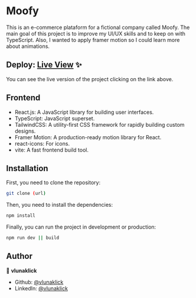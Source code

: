 # Moofy

This is an e-commerce plataform for a fictional company called Moofy. The main goal of this project is to improve my UI/UX skills and to keep on with TypeScript. Also, I wanted to apply framer motion so I could learn more about animations.

## Deploy: [Live View](moofy-commerce.vercel.app) ✨

You can see the live version of the project clicking on the link above.

## Frontend

- React.js: A JavaScript library for building user interfaces.
- TypeScript: JavaScript superset.
- TailwindCSS: A utility-first CSS framework for rapidly building custom designs.
- Framer Motion: A production-ready motion library for React.
- react-icons: For icons.
- vite: A fast frontend build tool.

## Installation

First, you need to clone the repository:

```bash
git clone (url)
```

Then, you need to install the dependencies:

```bash
npm install
```

Finally, you can run the project in development or production:

```bash
npm run dev || build
```

## Author

👤 **vlunaklick**

- Github: [@vlunaklick](https://github.com/vlunaklick)
- LinkedIn: [@vlunaklick](https://linkedin.com/in/vlunaklick)
